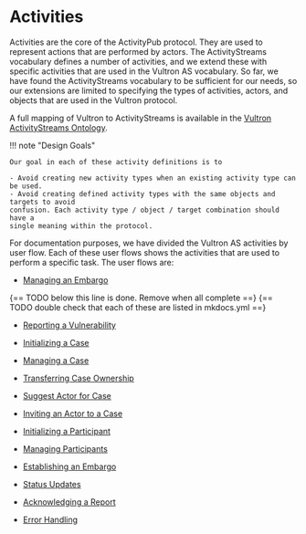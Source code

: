 # Activities

Activities are the core of the ActivityPub protocol. They are used to
represent actions that are performed by actors. The ActivityStreams
vocabulary defines a number of activities, and we extend these with specific
activities that are used in the Vultron AS vocabulary. So far, we have found the
ActivityStreams vocabulary to be sufficient for our needs, so our extensions
are limited to specifying the types of activities, actors, and objects that
are used in the Vultron protocol.

A full mapping of Vultron to ActivityStreams is available in the
[Vultron ActivityStreams Ontology](../../../reference/ontology/vultron_as.md).

!!! note "Design Goals"

    Our goal in each of these activity definitions is to

    - Avoid creating new activity types when an existing activity type can be used.
    - Avoid creating defined activity types with the same objects and targets to avoid
    confusion. Each activity type / object / target combination should have a
    single meaning within the protocol.

For documentation purposes, we have divided the Vultron AS activities by user flow.
Each of these user flows shows the activities that are used to perform a specific
task. The user flows are:

- [Managing an Embargo](./manage_embargo.md)

{== TODO below this line is done. Remove when all complete ==}
{== TODO double check that each of these are listed in mkdocs.yml ==}

- [Reporting a Vulnerability](./report_vulnerability.md)
- [Initializing a Case](./initialize_case.md)
- [Managing a Case](./manage_case.md)
- [Transferring Case Ownership](./transfer_ownership.md)
- [Suggest Actor for Case](./suggest_actor.md)
- [Inviting an Actor to a Case](./invite_actor.md)
- [Initializing a Participant](./initialize_participant.md)
- [Managing Participants](./manage_participants.md)
- [Establishing an Embargo](./establish_embargo.md)

- [Status Updates](./status_updates.md)
- [Acknowledging a Report](./acknowledge.md)
- [Error Handling](./error.md)
